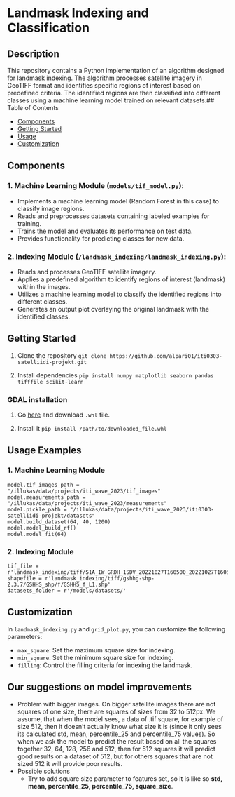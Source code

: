 # Landmask Indexing and Classification


## Description
This repository contains a Python implementation of an algorithm designed for landmask indexing. The algorithm processes satellite imagery in GeoTIFF format and identifies specific regions of interest based on predefined criteria. The identified regions are then classified into different classes using a machine learning model trained on relevant datasets.## Table of Contents
- [Components](#components)
- [Getting Started](#getting-started)
- [Usage](#usage)
- [Customization](#customization)

## Components
### 1. Machine Learning Module (`models/tif_model.py`):
- Implements a machine learning model (Random Forest in this case) to classify image regions.
- Reads and preprocesses datasets containing labeled examples for training.
- Trains the model and evaluates its performance on test data.
- Provides functionality for predicting classes for new data.

### 2. Indexing Module (`/landmask_indexing/landmask_indexing.py`):
- Reads and processes GeoTIFF satellite imagery.
- Applies a predefined algorithm to identify regions of interest (landmask) within the images.
- Utilizes a machine learning model to classify the identified regions into different classes.
- Generates an output plot overlaying the original landmask with the identified classes.

## Getting Started
1. Clone the repository `git clone https://github.com/alpari01/iti0303-satelliidi-projekt.git`

2. Install dependencies `pip install numpy matplotlib seaborn pandas tifffile scikit-learn`

### GDAL installation
1) Go [here](https://www.lfd.uci.edu/~gohlke/pythonlibs/#gdal) and download `.whl` file.

2) Install it `pip install /path/to/downloaded_file.whl`

## Usage Examples
### 1. Machine Learning Module
```
model.tif_images_path = "/illukas/data/projects/iti_wave_2023/tif_images"
model.measurements_path = "/illukas/data/projects/iti_wave_2023/measurements"
model.pickle_path = "/illukas/data/projects/iti_wave_2023/iti0303-satelliidi-projekt/datasets"
model.build_dataset(64, 40, 1200)
model.model_build_rf()
model.model_fit(64)
```
### 2. Indexing Module
```
tif_file = r'landmask_indexing/tiff/S1A_IW_GRDH_1SDV_20221027T160500_20221027T160525_045630_0574C2_211B_Cal_Spk_TC.tif'
shapefile = r'landmask_indexing/tiff/gshhg-shp-2.3.7/GSHHS_shp/f/GSHHS_f_L1.shp'
datasets_folder = r'/models/datasets/'
```


## Customization

In `landmask_indexing.py` and `grid_plot.py`, you can customize the following parameters:
  - `max_square`: Set the maximum square size for indexing.
  - `min_square`: Set the minimum square size for indexing.
  - `filling`: Control the filling criteria for indexing the landmask.

## Our suggestions on model improvements
- Problem with bigger images. On bigger satellite images there are not squares of one size, there are squares of sizes from 32 to 512px. We assume, that when the model sees, a data of .tif square, for example of size 512, then it doesn’t actually know what size it is (since it only sees its calculated std, mean, percentile_25 and percentile_75 values). So when we ask the model to predict the result based on all the squares together 32, 64, 128, 256 and 512, then for 512 squares it will predict good results on a dataset of 512, but for others squares that are not sized 512 it will provide poor results.
- Possible solutions
  - Try to add square size parameter to features set, so it is like so **std, mean, percentile_25, percentile_75, square_size**.
